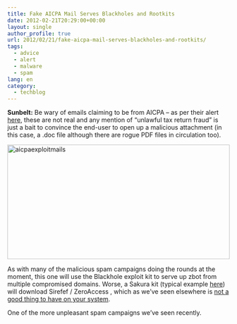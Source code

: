 ```yaml
---
title: Fake AICPA Mail Serves Blackholes and Rootkits
date: 2012-02-21T20:29:00+00:00
layout: single
author_profile: true
url: 2012/02/21/fake-aicpa-mail-serves-blackholes-and-rootkits/
tags:
  - advice
  - alert
  - malware
  - spam
lang: en
category: 
  - techblog
---
```

**Sunbelt:** Be wary of emails claiming to be from AICPA – as per their alert [here](http://www.aicpa.org/News/FeaturedNews/Pages/alert-fraudulent-email.aspx), these are not real and any mention of “unlawful tax return fraud” is just a bait to convince the end-user to open up a malicious attachment (in this case, a .doc file although there are rogue PDF files in circulation too). 

[<img title="aicpaexploitmails" border="0" alt="aicpaexploitmails" src="http://lh6.ggpht.com/-90d3co_hVds/T0P3ftEUoBI/AAAAAAAAE7g/euCBkpsrYg0/aicpaexploitmails_thumb%25255B1%25255D.jpg?imgmax=800" width="504" height="260" />](http://lh4.ggpht.com/-BT0lPZFhSho/T0P3SFbgmkI/AAAAAAAAE7Y/ZMG7VbhiSM4/s1600-h/aicpaexploitmails%25255B3%25255D.jpg) 

As with many of the malicious spam campaigns doing the rounds at the moment, this one will use the Blackhole exploit kit to serve up zbot from multiple compromised domains. Worse, a Sakura kit (typical example [here](http://xylibox.blogspot.com/2012/01/sakura-exploit-pack-10.html)) will download Sirefef / ZeroAccess , which as we’ve seen elsewhere is [not a good thing to have on your system](http://www.cio.com/article/691811/Bing_and_Yahoo_Sponsored_Results_Lead_to_Hard_to_Remove_Rootkit). 

One of the more unpleasant spam campaigns we’ve seen recently.